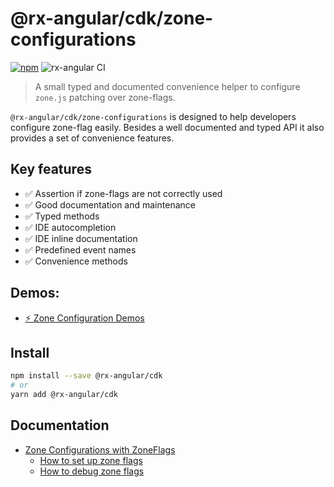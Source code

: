# @rx-angular/cdk/zone-configurations

[![npm](https://img.shields.io/npm/v/%40rx-angular%2Fcdk.svg)](https://www.npmjs.com/package/%40rx-angular%2Fcdk)
![rx-angular CI](https://github.com/rx-angular/rx-angular/workflows/rx-angular%20CI/badge.svg?branch=main)

> A small typed and documented convenience helper to configure `zone.js` patching over zone-flags.

`@rx-angular/cdk/zone-configurations` is designed to help developers configure zone-flag easily.
Besides a well documented and typed API it also provides a set of convenience features.

## Key features

- ✅ Assertion if zone-flags are not correctly used
- ✅ Good documentation and maintenance
- ✅ Typed methods
- ✅ IDE autocompletion
- ✅ IDE inline documentation
- ✅ Predefined event names
- ✅ Convenience methods

## Demos:

- [⚡ Zone Configuration Demos](https://github.com/BioPhoton/rx-angular-cdk-coalescing)

## Install

```bash
npm install --save @rx-angular/cdk
# or
yarn add @rx-angular/cdk
```

## Documentation

- [Zone Configurations with ZoneFlags](https://github.com/rx-angular/rx-angular/tree/main/libs/cdk/zone-configurations/docs/zone-flags.md)
  - [How to set up zone flags](https://rx-angular.io/cdk/zone-configurations/how-to-debug-zone-flags)
  - [How to debug zone flags](https://rx-angular.io/docs/cdk/zone-configurations/how-to-setup-zone-flags)
